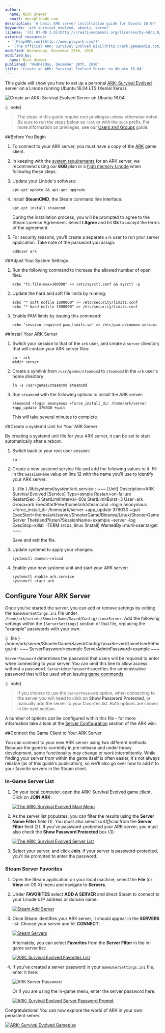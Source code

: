 ```yaml
---
author:
  name: Nick Brewer
  email: docs@linode.com
description: 'A basic ARK server installation guide for Ubuntu 16.04'
keywords: 'ark survival evolved, ubuntu, server'
license: '[CC BY-ND 3.0](http://creativecommons.org/licenses/by-nd/3.0/us/)'
external_resources:
 - '[PlayARK.com](http://www.playark.com/)'
 - '[The Official ARK: Survival Evolved Wiki](http://ark.gamepedia.com/ARK_Survival_Evolved_Wiki)'
modified: Wednesday, December 28th, 2016
modified_by:
  name: Nick Brewer
published: 'Wednesday, December 28th, 2016'
title: 'Create an ARK: Survival Evolved Server on Ubuntu 16.04'
---
```


This guide will show you how to set up a personal [ARK: Survival Evolved](http://www.playark.com/) server on a Linode running Ubuntu 16.04 LTS (Xenial Xerus).

![Create an ARK: Survival Evolved Server on Ubuntu 16.04](/docs/assets/ark-survival-evolved.png "Create an ARK: Survival Evolved Server on Ubuntu 16.04")

{: .note}
> The steps in this guide require root privileges unless otherwise noted. Be sure to run the steps below as `root` or with the `sudo` prefix. For more information on privileges, see our [Users and Groups](/docs/tools-reference/linux-users-and-groups) guide.

##Before You Begin

1.  To connect to your ARK server, you must have a copy of the [ARK](http://www.playark.com/) game client.

2.  In keeping with the [system requirements](http://ark.gamepedia.com/Dedicated_Server_Setup#Hardware) for an ARK server, we recommend using our **8GB** plan or a [high memory Linode](https://www.linode.com/pricing#high-memory) when following these steps.

3.  Update your Linode's software:

        apt-get update && apt-get upgrade

4.  Install **SteamCMD**, the Steam command line interface:

        apt-get install steamcmd

    During the installation process, you will be prompted to agree to the Steam License Agreement. Select **I Agree** and hit **Ok** to accept the terms of the agreement.

5.  For security reasons, you'll create a separate `ark` user to run your server application. Take note of the password you assign:

        adduser ark

##Adjust Your System Settings

1.  Run the following command to increase the allowed number of open files:

        echo "fs.file-max=100000" >> /etc/sysctl.conf && sysctl -p

2.  Update the hard and soft file limits by running:

        echo "* soft nofile 1000000" >> /etc/security/limits.conf
        echo "* hard nofile 1000000" >> /etc/security/limits.conf

3.  Enable PAM limits by issuing this command:

        echo "session required pam_limits.so" >> /etc/pam.d/common-session

##Install Your ARK Server

1.  Switch your session to that of the `ark` user, and create a `server` directory that will contain your ARK server files:

        su - ark
        mkdir server

2.  Create a symlink from `/usr/games/steamcmd` to `steamcmd` in the `ark` user's home directory:

        ln -s /usr/games/steamcmd steamcmd

3.  Run `steamcmd` with the following options to install the ARK server:

        steamcmd +login anonymous +force_install_dir /home/ark/server +app_update 376030 +quit

    This will take several minutes to complete.

##Create a systemd Unit for Your ARK Server

By creating a systemd unit file for your ARK server, it can be set to start automatically after a reboot.

1.  Switch back to your root user session:

        su -

2.  Create a new systemd service file and add the following values to it. Fill in the `SessionName` value on line 12 with the name you'll use to identify your ARK server:

    {: .file }
    /lib/systemd/system/ark.service
    :   ~~~
        [Unit]
        Description=ARK Survival Evolved
        [Service]
        Type=simple
        Restart=on-failure
        RestartSec=5
        StartLimitInterval=60s
        StartLimitBurst=3
        User=ark
        Group=ark
        ExecStartPre=/home/ark/steamcmd +login anonymous +force_install_dir /home/ark/server +app_update 376030 +quit
        ExecStart=/home/ark/server/ShooterGame/Binaries/Linux/ShooterGameServer TheIsland?listen?SessionName=example -server -log
        ExecStop=killall -TERM srcds_linux
        [Install]
        WantedBy=multi-user.target
        ~~~

    Save and exit the file.

3.  Update systemd to apply your changes:

        systemctl daemon-reload

4.  Enable your new systemd unit and start your ARK server:

        systemctl enable ark.service
        systemctl start ark

## Configure Your ARK Server

Once you've started the server, you can add or remove settings by editing the `GameUserSettings.ini` file under `/home/ark/server/ShooterGame/Saved/Config/LinuxServer`. Add the following settings within the `[ServerSettings]` section of that file, replacing the "example" passwords with your own:

  {: .file }
  /home/ark/server/ShooterGame/Saved/Config/LinuxServer/GameUserSettings.ini
  :   ~~~
      ServerPassword=example
      ServerAdminPassword=example
      ~~~

`ServerPassword` determines the password that users will be required to enter when connecting to your server. You can omit this line to allow access without a password. `ServerAdminPassword` specifies the administrative password that will be used when issuing [game commands](http://ark.gamepedia.com/Console_Commands).

{: .note}
> If you choose to use the `ServerPassword` option, when connecting to the server you will need to click on **Show Password Protected**, or manually add the server to your favorites list. Both options are shown in the next section.

A number of options can be configured within this file - for more information take a look at the [Server Configuration](http://ark.gamepedia.com/Server_Configuration#GameUserSettings.ini) section of the ARK wiki.

##Connect the Game Client to Your ARK Server

You can connect to your new ARK server using two different methods. Because the game is currently in pre-release and under heavy development, some functionality may change or work intermittently. While finding your server from within the game itself is often easier, it's not always reliable (as of this guide's publication), so we'll also go over how to add it to your favorite servers in the Steam client.

### In-Game Server List

1.  On your local computer, open the ARK: Survival Evolved game client. Click on **JOIN ARK**:

    [![The ARK: Survival Evolved Main Menu](/docs/assets/ark-menu-small.png "The ARK: Survival Evolved Main Menu")](/docs/assets/ark-menu.png "The ARK: Survival Evolved Main Menu")

2.  As the server list populates, you can filter the results using the **Server Name Filter** field (1). You must also select *UnOfficial* from the **Server Filter** field (2). If you've password-protected your ARK server, you must also check the **Show Password Protected** box (3):

    [![The ARK: Survival Evolved Server List](/docs/assets/ark-server-list-small.png "The ARK: Survival Evolved Server List")](/docs/assets/ark-server-list.png "The ARK: Survival Evolved Server List")

3.  Select your server, and click **Join**. If your server is password-protected, you'll be prompted to enter the password.

### Steam Server Favorites
1.  Open the Steam application on your local machine, select the **File** (or **View** on OS X) menu and navigate to **Servers**.

2.  Under **FAVORITES** select **ADD A SERVER** and direct Steam to connect to your Linode's IP address or domain name:

    [![Steam Add Server](/docs/assets/ark-add-server-small.png)](/docs/assets/ark-add-server.png)

3.  Once Steam identifies your ARK server, it should appear in the **SERVERS** list. Choose your server and hit **CONNECT**:

    [![Steam Servers](/docs/assets/ark-servers-small.png)](/docs/assets/ark-servers.png)

    Alternately, you can select **Favorites** from the **Server Filter** in the in-game server list:

    [![ARK: Survival Evolved Favorites List](/docs/assets/ark-favorites-list-small.png "ARK: Survival Evolved Favorites List")](/docs/assets/ark-favorites-list.png "ARK: Survival Evolved Favorites List")

4.  If you've created a server password in your `GameUserSettings.ini` file, enter it here:

    ![ARK Server Password](/docs/assets/ark-password.png)

    Or if you are using the in-game menu, enter the server password here:

    [![ARK: Survival Evolved Server Password Prompt](/docs/assets/ark-server-password-small.png "ARK: Survival Evolved Server Password Prompt")](/docs/assets/ark-server-password.png "ARK: Survival Evolved Server Password Prompt")


Congratulations! You can now explore the world of ARK in your own persistent server.

[![ARK: Survival Evolved Gameplay](/docs/assets/ark-gameplay-small.png "ARK: Survival Evolved Gameplay")](/docs/assets/ark-gameplay.png "ARK: Survival Evolved Gameplay")
